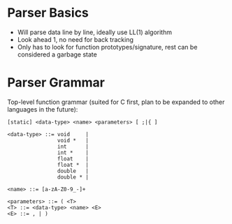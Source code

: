 # Parser Basics
* Will parse data line by line, ideally use LL(1) algorithm
* Look ahead 1, no need for back tracking
* Only has to look for function prototypes/signature, rest can be considered a garbage state

# Parser Grammar
Top-level function grammar (suited for C first, plan to be expanded to other languages in the future):
```
[static] <data-type> <name> <parameters> [ ;|{ ]
```

```
<data-type> ::= void     |
                void *   |
                int      |
                int *    |
                float    |
                float *  |
                double   |
                double * |
```

```
<name> ::= [a-zA-Z0-9_-]+
```

```
<parameters> ::= ( <T>
<T> ::= <data-type> <name> <E>
<E> ::= , | )
```
